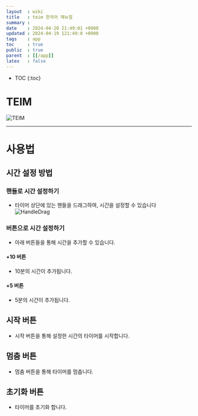 ```yaml
---
layout  : wiki
title   : teim 한국어 매뉴얼
summary : 
date    : 2024-04-20 21:49:01 +0900
updated : 2024-04-19 121:49:0 +0900
tags    : app
toc     : true
public  : true
parent  : [[/app]] 
latex   : false
---
```

* TOC
{:toc}

# TEIM
![TEIM](https://github.com/gxdxt/gxdxt.github.io/assets/69609972/81aa1c85-7f27-467b-a608-173e32842bb5)
***
# 사용법

## 시간 설정 방법 

### 핸들로 시간 설정하기 
- 타이머 상단에 있는 핸들을 드래그하여, 시간을 설정할 수 있습니다 
![HandleDrag](https://github.com/gxdxt/gxdxt.github.io/assets/69609972/fcbf638b-8456-4a98-a121-bf128ebfd916)

### 버튼으로 시간 설정하기
- 아래 버튼들을 통해 시간을 추가할 수 있습니다.

#### +10 버튼
- 10분의 시간이 추가됩니다.

#### +5 버튼
- 5분의 시간이 추가됩니다. 

## 시작 버튼
- 시작 버튼을 통해 설정한 시간의 타이머를 시작합니다.

## 멈춤 버튼 
- 멈춤 버튼을 통해 타이머를 멈춥니다.

## 초기화 버튼 
- 타이머를 초기화 합니다. 

